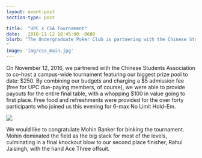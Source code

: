 ```yaml
---
layout: event-post
section-type: post

title:  "UPC x CSA Tournament"
date:   2016-11-12 18:45:00 -0600
blurb: "The Undergraduate Poker Club is partnering with the Chinese Students Association to present our biggest campus-wide tournament so far featuring a $250 prize pool. 
"
image: 'img/csa_main.jpg'
---
```

On November 12, 2016, we partnered with the Chinese Students Association to co-host a campus-wide tournament featuring our biggest prize pool to date: $250. By combining our budgets and charging a $5 admission fee (free for UPC due-paying members, of course), we were able to provide payouts for the entire final table, with a whopping $100 in value going to first place. Free food and refreshments were provided for the over forty participants who joined us this evening for 6-max No Limit Hold-Em. 

<div><img src='{{site.baseurl}}/img/csa.JPG'/></div>

We would like to congratulate Mohin Banker for binking the tournament. Mohin dominated the field as the big stack for most of the levels, culminating in a final knockout blow to our second place finisher, Rahul Jaisingh, with the hand Ace Three offsuit.  

